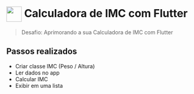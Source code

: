 <h1>
    <a href="https://www.dio.me/">
     <img align="center" width="40px" src="https://hermes.digitalinnovation.one/assets/diome/logo-minimized.png"></a>
    <span>Calculadora de IMC com Flutter</span>
</h1>

> Desafio: Aprimorando a sua Calculadora de IMC com Flutter

## Passos realizados
- Criar classe IMC (Peso / Altura)​
- Ler dados no app​
- Calcular IMC
- Exibir em uma lista
